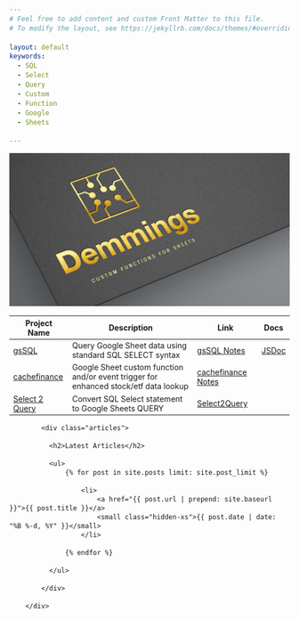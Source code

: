 ```yaml
---
# Feel free to add content and custom Front Matter to this file.
# To modify the layout, see https://jekyllrb.com/docs/themes/#overriding-theme-defaults

layout: default
keywords:
  - SQL
  - Select
  - Query
  - Custom
  - Function
  - Google
  - Sheets

---
```


![Demmings Logo](img/logo.png)

| Project Name | Description | Link | Docs |
| ------------ | ----------- | ---- | ---  |
| [gsSQL](https://github.com/demmings/gsSQL)  | Query Google Sheet data using standard SQL SELECT syntax |  [gsSQL Notes](/notes/gssql.markdown) | [JSDoc](/docs/gssql/index.html) |
| [cachefinance](https://github.com/demmings/cachefinance) | Google Sheet custom function and/or event trigger for enhanced stock/etf data lookup | [cachefinance Notes](/notes/cachefinance.markdown/) | |
| [Select 2 Query](https://github.com/demmings/Select2Query) | Convert SQL Select statement to Google Sheets QUERY | [Select2Query](/notes/select2query.markdown/) | |

<div class="col-md-12 main content-panel">

            <div class="articles">

              <h2>Latest Articles</h2>

              <ul>
                  {% for post in site.posts limit: site.post_limit %}

                      <li>
                          <a href="{{ post.url | prepend: site.baseurl }}">{{ post.title }}</a>
                          <small class="hidden-xs">{{ post.date | date: "%B %-d, %Y" }}</small>
                      </li>

                  {% endfor %}
                  
              </ul>

            </div>

        </div>